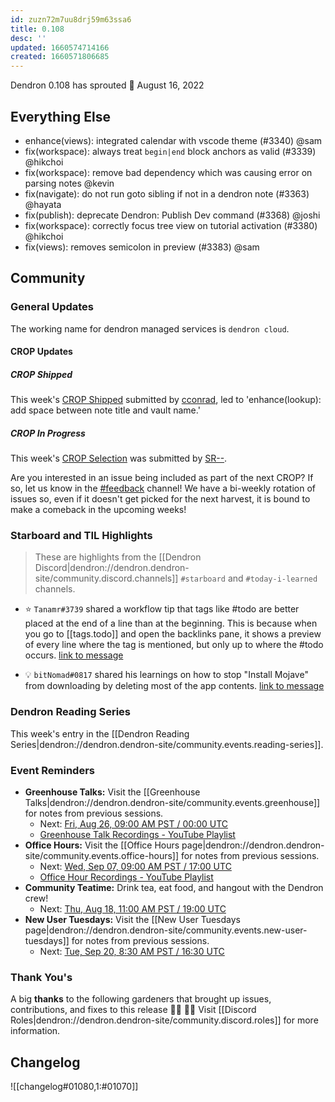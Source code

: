 ```yaml
---
id: zuzn72m7uu8drj59m63ssa6
title: 0.108
desc: ''
updated: 1660574714166
created: 1660571806685
---
```


Dendron 0.108 has sprouted  🌱
August 16, 2022


## Everything Else

- enhance(views): integrated calendar with vscode theme (#3340) @sam
- fix(workspace): always treat `begin|end` block anchors as valid (#3339) @hikchoi
- fix(workspace): remove bad dependency which was causing error on parsing notes @kevin
- fix(navigate): do not run goto sibling if not in a dendron note (#3363) @hayata
- fix(publish): deprecate Dendron: Publish Dev command (#3368) @joshi
- fix(workspace): correctly focus tree view on tutorial activation (#3380) @hikchoi
- fix(views): removes semicolon in preview (#3383) @sam


## Community

### General Updates

The working name for dendron managed services is `dendron cloud`. 


#### CROP Updates

##### CROP Shipped
This week's [CROP Shipped](https://github.com/dendronhq/dendron/issues/2467) submitted by [cconrad](https://github.com/cconrad), led to 'enhance(lookup): add space between note title and vault name.'
    
##### CROP In Progress
This week's [CROP Selection](https://github.com/dendronhq/dendron/issues/906) was submitted by [SR--](https://github.com/SR--). 
    
Are you interested in an issue being included as part of the next CROP? If so, let us know in the [#feedback](https://discordapp.com/channels/717965437182410783/739186036495876126) channel! We have a bi-weekly rotation of issues so, even if it doesn't get picked for the next harvest, it is bound to make a comeback in the upcoming weeks!


### Starboard and TIL Highlights

> These are highlights from the [[Dendron Discord|dendron://dendron.dendron-site/community.discord.channels]] `#starboard` and `#today-i-learned` channels.

- ⭐ `Tanamr#3739` shared a workflow tip that tags like #todo are better placed at the end of a line than at the beginning. This is because when you go to [[tags.todo]] and open the backlinks pane, it shows a preview of every line where the tag is mentioned, but only up to where the #todo occurs. [link to message](https://discord.com/channels/717965437182410783/742532267058004098/1005228165976817674)

- 💡 `bitNomad#0817` shared his learnings on how to stop "Install Mojave" from downloading by deleting most of the app contents. [link to message](https://discord.com/channels/717965437182410783/904891933284007966/1005306701639057498)


### Dendron Reading Series

This week's entry in the [[Dendron Reading Series|dendron://dendron.dendron-site/community.events.reading-series]].


### Event Reminders

- **Greenhouse Talks:** Visit the [[Greenhouse Talks|dendron://dendron.dendron-site/community.events.greenhouse]] for notes from previous sessions.
    - Next: [Fri, Aug 26, 09:00 AM PST / 00:00 UTC](https://link.dendron.so/luma)
    - [Greenhouse Talk Recordings - YouTube Playlist](https://link.dendron.so/greenhouse)
- **Office Hours:** Visit the [[Office Hours page|dendron://dendron.dendron-site/community.events.office-hours]] for notes from previous sessions.
    - Next: [Wed, Sep 07, 09:00 AM PST / 17:00 UTC](https://link.dendron.so/luma)
    - [Office Hour Recordings - YouTube Playlist](https://link.dendron.so/6yPa)
- **Community Teatime:** Drink tea, eat food, and hangout with the Dendron crew!
    - Next: [Thu, Aug 18, 11:00 AM PST / 19:00 UTC](https://link.dendron.so/luma)
- **New User Tuesdays:** Visit the [[New User Tuesdays page|dendron://dendron.dendron-site/community.events.new-user-tuesdays]] for notes from previous sessions.
    - Next: [Tue, Sep 20, 8:30 AM PST / 16:30 UTC](https://link.dendron.so/luma)


### Thank You's

A big **thanks** to the following gardeners that brought up issues, contributions, and fixes to this release :man_farmer: :woman_farmer: 
Visit [[Discord Roles|dendron://dendron.dendron-site/community.discord.roles]] for more information.

## Changelog
![[changelog#01080,1:#01070]]
